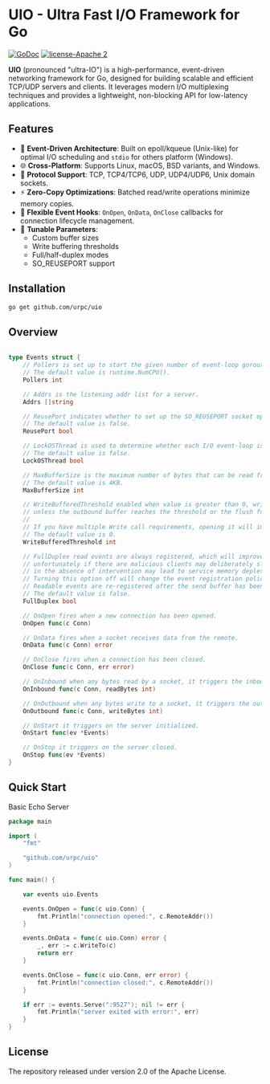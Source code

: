 # UIO - Ultra Fast I/O Framework for Go

[![GoDoc][1]][2] [![license-Apache 2][3]][4]

[1]: https://godoc.org/github.com/urpc/uio?status.svg
[2]: https://godoc.org/github.com/urpc/uio
[3]: https://img.shields.io/badge/license-Apache%202-blue.svg
[4]: LICENSE

**UIO** (pronounced "ultra-IO") is a high-performance, event-driven networking framework for Go, designed for building scalable and efficient TCP/UDP servers and clients. It leverages modern I/O multiplexing techniques and provides a lightweight, non-blocking API for low-latency applications.

## Features

- 🚀 **Event-Driven Architecture**: Built on epoll/kqueue (Unix-like) for optimal I/O scheduling and `stdio` for others platform (Windows).
- 🌐 **Cross-Platform**: Supports Linux, macOS, BSD variants, and Windows.
- 🔄 **Protocol Support**: TCP, TCP4/TCP6, UDP, UDP4/UDP6, Unix domain sockets.
- ⚡  **Zero-Copy Optimizations**: Batched read/write operations minimize memory copies.
- 🧩 **Flexible Event Hooks**: `OnOpen`, `OnData`, `OnClose` callbacks for connection lifecycle management.
- 🔧 **Tunable Parameters**:
    - Custom buffer sizes
    - Write buffering thresholds
    - Full/half-duplex modes
    - SO_REUSEPORT support

## Installation

```bash
go get github.com/urpc/uio
```

## Overview

```go

type Events struct {
	// Pollers is set up to start the given number of event-loop goroutine.
	// The default value is runtime.NumCPU().
	Pollers int

	// Addrs is the listening addr list for a server.
	Addrs []string

	// ReusePort indicates whether to set up the SO_REUSEPORT socket option.
	// The default value is false.
	ReusePort bool

	// LockOSThread is used to determine whether each I/O event-loop is associated to an OS thread.
	// The default value is false.
	LockOSThread bool

	// MaxBufferSize is the maximum number of bytes that can be read from the remote when the readable event comes.
	// The default value is 4KB.
	MaxBufferSize int

	// WriteBufferedThreshold enabled when value is greater than 0, writes will go into the outbound buffer instead of attempting to send them out immediately,
	// unless the outbound buffer reaches the threshold or the flush function is manually called.
	//
	// If you have multiple Write call requirements, opening it will improve write performance because it reduces the number of system calls by merging multiple write operations to improve performance.
	// The default value is 0.
	WriteBufferedThreshold int

	// FullDuplex read events are always registered, which will improve program performance in most cases,
	// unfortunately if there are malicious clients may deliberately slow to receive data will lead to server outbound buffer accumulation,
	// in the absence of intervention may lead to service memory depletion.
	// Turning this option off will change the event registration policy, readable events are unregistered if there is currently data waiting to be sent in the outbound buffer.
	// Readable events are re-registered after the send buffer has been sent. In this case, network reads and writes will degenerate into half-duplex mode, ensuring that server memory is not exhausted.
	// The default value is false.
	FullDuplex bool

	// OnOpen fires when a new connection has been opened.
	OnOpen func(c Conn)

	// OnData fires when a socket receives data from the remote.
	OnData func(c Conn) error

	// OnClose fires when a connection has been closed.
	OnClose func(c Conn, err error)

	// OnInbound when any bytes read by a socket, it triggers the inbound event.
	OnInbound func(c Conn, readBytes int)

	// OnOutbound when any bytes write to a socket, it triggers the outbound event.
	OnOutbound func(c Conn, writeBytes int)

	// OnStart it triggers on the server initialized.
	OnStart func(ev *Events)

	// OnStop it triggers on the server closed.
	OnStop func(ev *Events)
}
```

## Quick Start

Basic Echo Server

```go
package main

import (
	"fmt"

	"github.com/urpc/uio"
)

func main() {

	var events uio.Events

	events.OnOpen = func(c uio.Conn) {
		fmt.Println("connection opened:", c.RemoteAddr())
	}

	events.OnData = func(c uio.Conn) error {
		_, err := c.WriteTo(c)
		return err
	}

	events.OnClose = func(c uio.Conn, err error) {
		fmt.Println("connection closed:", c.RemoteAddr())
	}

	if err := events.Serve(":9527"); nil != err {
		fmt.Println("server exited with error:", err)
	}
}

```

## License
The repository released under version 2.0 of the Apache License.